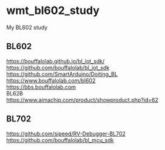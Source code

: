 # wmt_bl602_study
My BL602 study

## BL602  
https://bouffalolab.github.io/bl_iot_sdk/  
https://github.com/bouffalolab/bl_iot_sdk  
https://github.com/SmartArduino/Doiting_BL  
https://www.bouffalolab.com/bl602  
https://bbs.bouffalolab.com  
BL62B  
https://www.aimachip.com/product/showproduct.php?id=62  

## BL702  
https://github.com/sipeed/RV-Debugger-BL702  
https://github.com/bouffalolab/bl_mcu_sdk  
